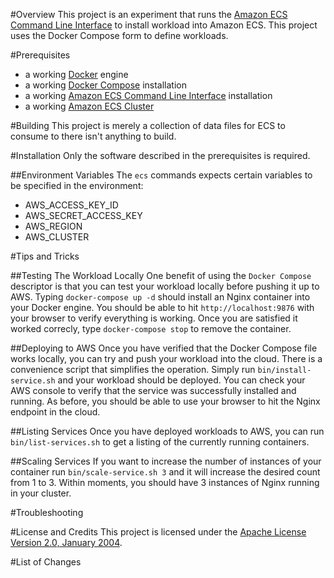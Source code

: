 #Overview
This project is an experiment that runs the [Amazon ECS Command Line Interface](https://github.com/aws/amazon-ecs-cli/) 
to install workload into Amazon ECS.  This project uses the Docker Compose form to define workloads.

#Prerequisites
* a working [Docker](http://docker.io) engine
* a working [Docker Compose](http://docker.io) installation
* a working [Amazon ECS Command Line Interface](https://github.com/aws/amazon-ecs-cli/) installation
* a working [Amazon ECS Cluster](https://aws.amazon.com/ecs/)

#Building
This project is merely a collection of data files for ECS to consume to there isn't anything to build.

#Installation
Only the software described in the prerequisites is required.

##Environment Variables
The `ecs` commands expects certain variables to be specified in the environment:

* AWS_ACCESS_KEY_ID
* AWS_SECRET_ACCESS_KEY
* AWS_REGION
* AWS_CLUSTER

#Tips and Tricks

##Testing The Workload Locally
One benefit of using the `Docker Compose` descriptor is that you can test your workload locally before pushing it up 
to AWS.  Typing `docker-compose up -d` should install an Nginx container into your Docker engine. You should be able 
to hit `http://localhost:9876` with your browser to verify everything is working.  Once you are satisfied it worked
correcly, type `docker-compose stop` to remove the container.

##Deploying to AWS
Once you have verified that the Docker Compose file works locally, you can try and push your workload into the cloud. 
There is a convenience script that simplifies the operation.  Simply run `bin/install-service.sh` and your workload 
should be deployed.  You can check your AWS console to verify that the service was successfully installed and running. 
As before, you should be able to use your browser to hit the Nginx endpoint in the cloud.

##Listing Services
Once you have deployed workloads to AWS, you can run `bin/list-services.sh` to get a listing of the currently running containers.

##Scaling Services
If you want to increase the number of instances of your container run `bin/scale-service.sh 3` and it will increase the desired 
count from 1 to 3.  Within moments, you should have 3 instances of Nginx running in your cluster.

#Troubleshooting

#License and Credits
This project is licensed under the [Apache License Version 2.0, January 2004](http://www.apache.org/licenses/).

#List of Changes

